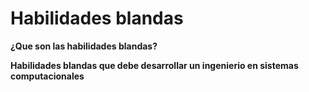 # Habilidades blandas

**¿Que son las habilidades blandas?**


**Habilidades blandas que debe desarrollar un ingenierio en sistemas computacionales**
